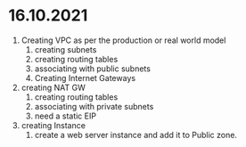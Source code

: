 # 16.10.2021

1. Creating VPC as per the production or real world model
   1. creating subnets
   2. creating routing tables
   3. associating with public subnets
   4. Creating Internet Gateways
2. creating NAT GW
   1. creating routing tables
   2. associating with private subnets
   3. need a static EIP
3. creating Instance
   1. create a web server instance and add it to Public zone.